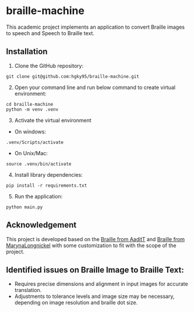 # braille-machine
This academic project implements an application to convert Braille images to speech and Speech to Braille text.

## Installation
1. Clone the GitHub repository:
```
git clone git@github.com:hgky95/braille-machine.git
```

2. Open your command line and run below command to create virtual environment:
```
cd braille-machine
python -m venv .venv
```

3. Activate the virtual environment

- On windows:
```
.venv/Scripts/activate
```

- On Unix/Mac:
```
source .venv/bin/activate
```

4. Install library dependencies:
```
pip install -r requirements.txt
```

5. Run the application:
```
python main.py
```

## Acknowledgement
This project is developed based on the [Braille from AaditT](https://github.com/AaditT/braille) 
and [Braille from MarynaLongnickel](https://github.com/MarynaLongnickel/Braille) with some customization to fit with the scope of the project.

## Identified issues on Braille Image to Braille Text:
- Requires precise dimensions and alignment in input images for accurate translation.
- Adjustments to tolerance levels and image size may be necessary, depending on image
resolution and braille dot size.
